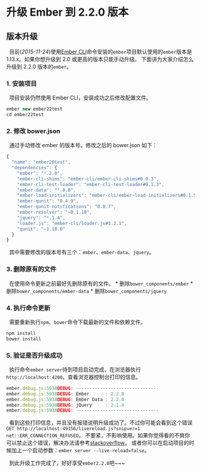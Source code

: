 # 升级 Ember 到 2.2.0 版本

## 版本升级

  目前(*2015-11-24*)使用[Ember CLI](http://www.ember-cli.com/user-guide/)命令安装的`ember`项目默认使用的`ember`版本是 1.13.x。如果你想升级到 2.0 或更高的版本只能手动升级。 下面讲为大家介绍怎么升级到 2.2.0 版本的`ember`。

### 1\. 安装项目

  项目安装仍然使用 Ember CLI，安装成功之后修改配置文件。

```js
ember new ember22test  
cd ember22test 
```

### 2\. 修改 bower.json

  通过手动修改 ember 的版本号。修改之后的 bower.json 如下：

```js
{
  "name": "ember20test",
  "dependencies": {
    "ember": "².2.0",
    "ember-cli-shims": "ember-cli/ember-cli-shims#0.0.3",
    "ember-cli-test-loader": "ember-cli-test-loader#0.1.3",
    "ember-data": "².0.0",
    "ember-load-initializers": "ember-cli/ember-load-initializers#0.1.5",
    "ember-qunit": "0.4.9",
    "ember-qunit-notifications": "0.0.7",
    "ember-resolver": "~0.1.18",
    "jquery": "².1.4",
    "loader.js": "ember-cli/loader.js#3.2.1",
    "qunit": "~1.18.0"
  }
} 
```

  其中需要修改的版本号有三个：`ember`、`ember-data`、`jquery`。

### 3\. 删除原有的文件

  在使用命令更新之前最好先删除原有的文件。 * 删除`bower_components/ember` * 删除`bower_components/ember-data` * 删除`bower_components/jquery`

### 4\. 执行命令更新

  需要重新执行`npm`、`bower`命令下载最新的文件和依赖文件。

```js
npm install  
bower install 
```

### 5\. 验证是否升级成功

  执行命令`ember server`待到项目启动完成，在浏览器执行`http://localhost:4200`。查看浏览器控制台打印的信息。

```js
ember.debug.js:5938DEBUG: -------------------------------  
ember.debug.js:5938DEBUG: Ember      : 2.2.0  
ember.debug.js:5938DEBUG: Ember Data : 2.2.0  
ember.debug.js:5938DEBUG: jQuery     : 2.1.4  
ember.debug.js:5938DEBUG: ------------------------------- 
```

  看到这些打印信息，并且没有报错说明升级成功了。不过你可能会看到这个错误`GET http://localhost:49156/livereload.js?snipver=1 net::ERR_CONNECTION_REFUSED`。 不要紧，不影响使用。如果你觉得看的不爽你可以禁止这个错误，解决办法请参考[stackoverflow](http://stackoverflow.com/questions/25026796/disable-turn-off-livereload-server-in-emberjs-ember-cli)。 或者你可以在启动项目的时候加上一个启动参数：`ember server --live-reload=false`。

  到此升级工作完成了，好好享受`ember2.2.0`吧~~~